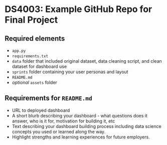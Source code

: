 # DS4003: Example GitHub Repo for Final Project

## Required elements
* `app.py`
* `requirements.txt`
* `data` folder that included original dataset, data cleaning script, and clean dataset for dashboard use
* `sprints` folder containing your user personas and layout
* `README.md`
* *optional* `assets` folder

## Requirements for `README.md`
* URL to deployed dashboard
* A short blurb describing your dashboard - what questions does it answer, who is it for, motivation for building it, etc
* Text describing your dashboard building process including data science concepts you used or learned along the way.
* Highlight strengths and learning experiences for future employers. 
